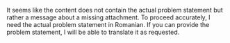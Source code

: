 It seems like the content does not contain the actual problem statement but rather a message about a missing attachment. To proceed accurately, I need the actual problem statement in Romanian. If you can provide the problem statement, I will be able to translate it as requested.